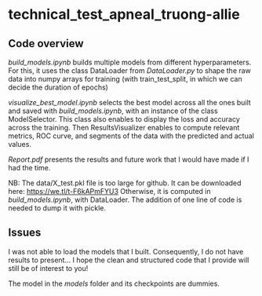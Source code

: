 # technical_test_apneal_truong-allie

## Code overview

*build_models.ipynb* builds multiple models from different hyperparameters.
For this, it uses the class DataLoader from *DataLoader.py* to shape the raw data into numpy arrays for training 
(with train_test_split, in which we can decide the duration of epochs)

*visualize_best_model.ipynb* selects the best model across all the ones built and saved with *build_models.ipynb*, with an instance of the class ModelSelector. This class also enables to display the loss and accuracy across the training. 
Then ResultsVisualizer enables to compute relevant metrics, ROC curve, and segments of the data with the predicted and actual values. 

*Report.pdf* presents the results and future work that I would have made if I had the time. 

NB: The data/X_test.pkl file is too large for github. It can be downloaded here: https://we.tl/t-F6kAPmFYU3
Otherwise, it is computed in *build_models.ipynb*, with DataLoader. The addition of one line of code is needed to dump it with pickle. 

## Issues

I was not able to load the models that I built. 
Consequently, I do not have results to present...
I hope the clean and structured code that I provide will still be of interest to you!


The model in the *models* folder and its checkpoints are dummies. 
